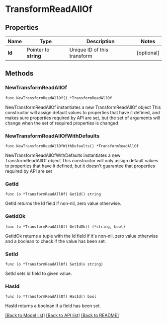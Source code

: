 # TransformReadAllOf

## Properties

Name | Type | Description | Notes
------------ | ------------- | ------------- | -------------
**Id** | Pointer to **string** | Unique ID of this transform | [optional] 

## Methods

### NewTransformReadAllOf

`func NewTransformReadAllOf() *TransformReadAllOf`

NewTransformReadAllOf instantiates a new TransformReadAllOf object
This constructor will assign default values to properties that have it defined,
and makes sure properties required by API are set, but the set of arguments
will change when the set of required properties is changed

### NewTransformReadAllOfWithDefaults

`func NewTransformReadAllOfWithDefaults() *TransformReadAllOf`

NewTransformReadAllOfWithDefaults instantiates a new TransformReadAllOf object
This constructor will only assign default values to properties that have it defined,
but it doesn't guarantee that properties required by API are set

### GetId

`func (o *TransformReadAllOf) GetId() string`

GetId returns the Id field if non-nil, zero value otherwise.

### GetIdOk

`func (o *TransformReadAllOf) GetIdOk() (*string, bool)`

GetIdOk returns a tuple with the Id field if it's non-nil, zero value otherwise
and a boolean to check if the value has been set.

### SetId

`func (o *TransformReadAllOf) SetId(v string)`

SetId sets Id field to given value.

### HasId

`func (o *TransformReadAllOf) HasId() bool`

HasId returns a boolean if a field has been set.


[[Back to Model list]](../README.md#documentation-for-models) [[Back to API list]](../README.md#documentation-for-api-endpoints) [[Back to README]](../README.md)


